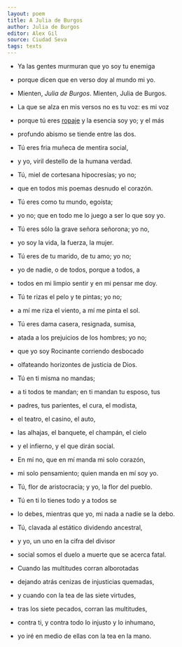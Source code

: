 ```yaml
---
layout: poem
title: A Julia de Burgos
author: Julia de Burgos
editor: Alex Gil
source: Ciudad Seva
tags: texts
---
```


- Ya las gentes murmuran que yo soy tu enemiga
- porque dicen que en verso doy al mundo mi yo.

- Mienten, *Julia de Burgos*. Mienten, Julia de Burgos.
- La que se alza en mis versos no es tu voz: es mi voz
- porque tú eres [ropaje](http://www.spanishdict.com/translate/ropaje) y la esencia soy yo; y el más
- profundo abismo se tiende entre las dos.

- Tú eres fria muñeca de mentira social,
- y yo, viril destello de la humana verdad.

- Tú, miel de cortesana hipocresías; yo no;
- que en todos mis poemas desnudo el corazón.

- Tú eres como tu mundo, egoísta;
- yo no; que en todo me lo juego a ser lo que soy yo.

- Tú eres sólo la grave señora señorona; yo no,
- yo soy la vida, la fuerza, la mujer.

- Tú eres de tu marido, de tu amo; yo no;
- yo de nadie, o de todos, porque a todos, a
- todos en mi limpio sentir y en mi pensar me doy.

- Tú te rizas el pelo y te pintas; yo no;
- a mí me riza el viento, a mí me pinta el sol.

- Tú eres dama casera, resignada, sumisa,
- atada a los prejuicios de los hombres; yo no;
- que yo soy Rocinante corriendo desbocado
- olfateando horizontes de justicia de Dios.

- Tú en ti misma no mandas;
- a ti todos te mandan; en ti mandan tu esposo, tus
- padres, tus parientes, el cura, el modista,
- el teatro, el casino, el auto,
- las alhajas, el banquete, el champán, el cielo
- y el infierno, y el que dirán social.

- En mí no, que en mí manda mi solo corazón,
- mi solo pensamiento; quien manda en mí soy yo.

- Tú, flor de aristocracia; y yo, la flor del pueblo.
- Tú en ti lo tienes todo y a todos se
- lo debes, mientras que yo, mi nada a nadie se la debo.

- Tú, clavada al estático dividendo ancestral,
- y yo, un uno en la cifra del divisor
- social somos el duelo a muerte que se acerca fatal.

- Cuando las multitudes corran alborotadas
- dejando atrás cenizas de injusticias quemadas,
- y cuando con la tea de las siete virtudes,
- tras los siete pecados, corran las multitudes,
- contra ti, y contra todo lo injusto y lo inhumano,
- yo iré en medio de ellas con la tea en la mano.
